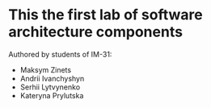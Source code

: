 # This the first lab of software architecture components
Authored by students of IM-31:
- Maksym Zinets
- Andrii Ivanchyshyn
- Serhii Lytvynenko
- Kateryna Prylutska